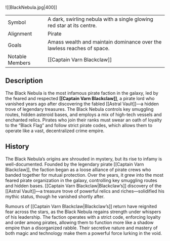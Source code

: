 ![[BlackNebula.jpg|400]]

|                 |                                                                        |
| --------------- | ---------------------------------------------------------------------- |
| Symbol          | A dark, swirling nebula with a single glowing red star at its centre.  |
| Alignment       | Pirate                                                                 |
| Goals           | Amass wealth and maintain dominance over the lawless reaches of space. |
| Notable Members | [[Captain Varn Blackclaw]]                                             |

## Description

The Black Nebula is the most infamous pirate faction in the galaxy, led by the feared and respected **[[Captain Varn Blackclaw]]**, a pirate lord who vanished years ago after discovering the fabled [[Astral Vault]]—a hidden trove of legendary treasures. The Black Nebula controls key smuggling routes, hidden asteroid bases, and employs a mix of high-tech vessels and enchanted relics. Pirates who join their ranks must swear an oath of loyalty to the “Black Flag” and follow strict pirate codes, which allows them to operate like a vast, decentralized crime empire.

## History

The Black Nebula’s origins are shrouded in mystery, but its rise to infamy is well-documented. Founded by the legendary pirate [[Captain Varn Blackclaw]], the faction began as a loose alliance of pirate crews who banded together for mutual protection. Over the years, it grew into the most feared pirate organization in the galaxy, controlling key smuggling routes and hidden bases. [[Captain Varn Blackclaw|Blackclaw’s]] discovery of the [[Astral Vault]]—a treasure trove of powerful relics and riches—solidified his mythic status, though he vanished shortly after.

Rumours of [[Captain Varn Blackclaw|Blackclaw’s]]  return have reignited fear across the stars, as the Black Nebula regains strength under whispers of his leadership. The faction operates with a strict code, enforcing loyalty and order among pirates, allowing them to function more like a shadow empire than a disorganized rabble. Their secretive nature and mastery of both magic and technology make them a powerful force lurking in the void.


